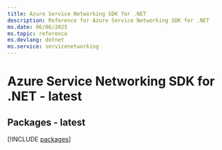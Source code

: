 ```yaml
---
title: Azure Service Networking SDK for .NET
description: Reference for Azure Service Networking SDK for .NET
ms.date: 06/06/2025
ms.topic: reference
ms.devlang: dotnet
ms.service: servicenetworking
---
```

# Azure Service Networking SDK for .NET - latest
## Packages - latest
[!INCLUDE [packages](service-networking-index.md)]